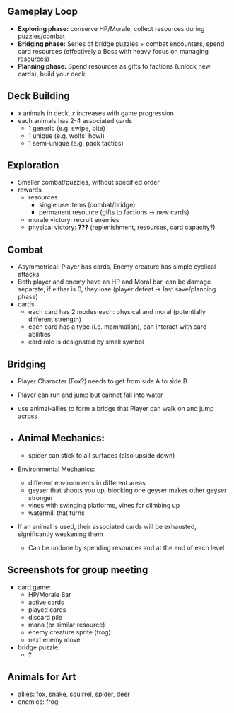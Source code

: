 
## Gameplay Loop
- **Exploring phase:** conserve HP/Morale, collect resources during puzzles/combat
- **Bridging phase:** Series of bridge puzzles + combat encounters, spend card resources (effectively a Boss with heavy focus on managing resources)
- **Planning phase:** Spend resources as gifts to factions (unlock new cards), build your deck

## Deck Building
- $x$ animals in deck, $x$ increases with game progression
- each animals has 2-4 associated cards
	- 1 generic (e.g. swipe, bite)
	- 1 unique (e.g. wolfs' howl)
	- 1 semi-unique (e.g. pack tactics)

## Exploration
- Smaller combat/puzzles, without specified order
- rewards
	- resources
		- single use items (combat/bridge)
		- permanent resource (gifts to factions -> new cards)
	- morale victory: recruit enemies
	- physical victory: **???** (replenishment, resources, card capacity?)
## Combat
- Asymmetrical: Player has cards, Enemy creature has simple cyclical attacks
- Both player and enemy have an HP and Moral bar, can be damage separate, if either is 0, they lose (player defeat -> last save/planning phase)
- cards
	- each card has 2 modes each: physical and moral (potentially different strength)
	- each card has a type (i.e. mammalian), can interact with card abilities
	- card role is designated by small symbol
## Bridging
- Player Character (Fox?) needs to get from side A to side B
- Player can run and jump but cannot fall into water
- use animal-allies to form a bridge that Player can walk on and jump across
- Animal Mechanics:
	- 
	- spider can stick to all surfaces (also upside down)
- Environmental Mechanics:
	- different environments in different areas
   	- geyser that shoots you up, blocking one geyser makes other geyser stronger
   	- vines with swinging platforms, vines for climbing up
   	- watermill that turns

- If an animal is used, their associated cards will be exhausted, significantly weakening them
	- Can be undone by spending resources and at the end of each level

## Screenshots for group meeting
- card game:
	- HP/Morale Bar
	- active cards
	- played cards
	- discard pile
	- mana (or similar resource)
	- enemy creature sprite (frog)
	- next enemy move
- bridge puzzle:
	- ?

## Animals for Art
- allies: fox, snake, squirrel, spider, deer
- enemies: frog
